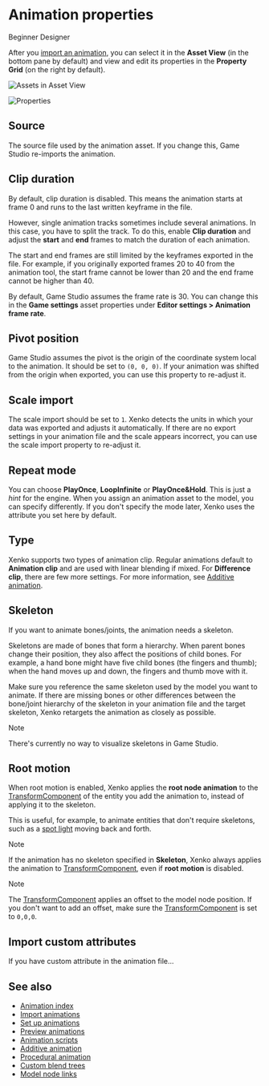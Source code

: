 # Animation properties

<span class="label label-doc-level">Beginner</span>
<span class="label label-doc-audience">Designer</span>

After you [import an animation](import-animations.md), you can select it in the **Asset View** (in the bottom pane by default) and view and edit its properties in the **Property Grid** (on the right by default).

![Assets in Asset View](media/assets-in-asset-view1.png)

![Properties](media/animations-properties.png)

## Source

The source file used by the animation asset. If you change this, Game Studio re-imports the animation.

## Clip duration

By default, clip duration is disabled. This means the animation starts at frame 0 and runs to the last written keyframe in the file.

However, single animation tracks sometimes include several animations. In this case, you have to split the track. To do this, enable **Clip duration** and adjust the **start** and **end** frames to match the duration of each animation.

The start and end frames are still limited by the keyframes exported in the file. For example, if you originally exported frames 20 to 40 from the animation tool, the start frame cannot be lower than 20 and the end frame cannot be higher than 40.

By default, Game Studio assumes the frame rate is 30. You can change this in the **Game settings** asset properties under **Editor settings > Animation frame rate**.
 
## Pivot position

Game Studio assumes the pivot is the origin of the coordinate system local to the animation. It should be set to `(0, 0, 0)`. If your animation was shifted from the origin when exported, you can use this property to re-adjust it.

## Scale import

The scale import should be set to `1`. Xenko detects the units in which your data was exported and adjusts it automatically. If there are no export settings in your animation file and the scale appears incorrect, you can use the scale import property to re-adjust it.

## Repeat mode

You can choose **PlayOnce**, **LoopInfinite** or **PlayOnce&Hold**. This is just a *hint* for the engine. When you assign an animation asset to the model, you can specify differently. If you don't specify the mode later, Xenko uses the attribute you set here by default.
 
## Type

Xenko supports two types of animation clip. Regular animations default to **Animation clip** and are used with linear blending if mixed. For **Difference clip**, there are few more settings. For more information, see [Additive animation](additive-animation.md).

## Skeleton

If you want to animate bones/joints, the animation needs a skeleton.

Skeletons are made of bones that form a hierarchy. When parent bones change their position, they also affect the positions of child bones. For example, a hand bone might have five child bones (the fingers and thumb); when the hand moves up and down, the fingers and thumb move with it.

Make sure you reference the same skeleton used by the model you want to animate. If there are missing bones or other differences between the bone/joint hierarchy of the skeleton in your animation file and the target skeleton, Xenko retargets the animation as closely as possible.

>[!NOTE]
>There's currently no way to visualize skeletons in Game Studio.

## Root motion

When root motion is enabled, Xenko applies the **root node animation** to the [TransformComponent](xref:Xenko.Engine.TransformComponent) of the entity you add the animation to, instead of applying it to the skeleton.

This is useful, for example, to animate entities that don't require skeletons, such as a [spot light](../graphics/lights-and-shadows/spot-lights.md) moving back and forth.

>[!Note]
>If the animation has no skeleton specified in **Skeleton**, Xenko always applies the animation to [TransformComponent](xref:Xenko.Engine.TransformComponent), even if **root motion** is disabled.

>[!Note]
>The [TransformComponent](xref:Xenko.Engine.TransformComponent) applies an offset to the model node position. If you don't want to add an offset, make sure the [TransformComponent](xref:Xenko.Engine.TransformComponent) is set to `0,0,0`.

## Import custom attributes

If you have custom attribute in the animation file...

## See also

* [Animation index](index.md)
* [Import animations](import-animations.md)
* [Set up animations](set-up-animations.md)
* [Preview animations](preview-animations.md)
* [Animation scripts](animation-scripts.md)
* [Additive animation](additive-animation.md)
* [Procedural animation](procedural-animation.md)
* [Custom blend trees](custom-blend-trees.md)
* [Model node links](model-node-links.md)